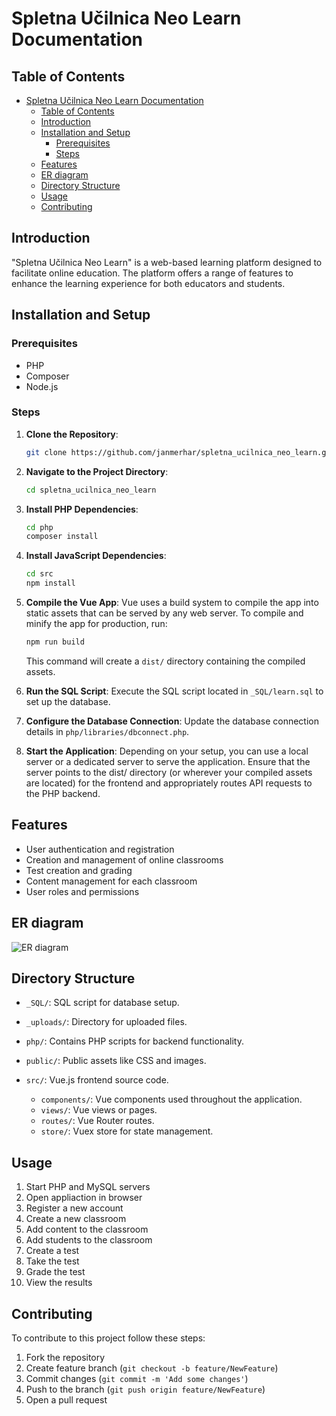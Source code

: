# Spletna Učilnica Neo Learn Documentation

## Table of Contents

- [Spletna Učilnica Neo Learn Documentation](#spletna-učilnica-neo-learn-documentation)
  - [Table of Contents](#table-of-contents)
  - [Introduction](#introduction)
  - [Installation and Setup](#installation-and-setup)
    - [Prerequisites](#prerequisites)
    - [Steps](#steps)
  - [Features](#features)
  - [ER diagram](#er-diagram)
  - [Directory Structure](#directory-structure)
  - [Usage](#usage)
  - [Contributing](#contributing)

## Introduction

"Spletna Učilnica Neo Learn" is a web-based learning platform designed to facilitate online education. The platform offers a range of features to enhance the learning experience for both educators and students.

## Installation and Setup

### Prerequisites

- PHP
- Composer
- Node.js

### Steps

1. **Clone the Repository**:

   ```bash
   git clone https://github.com/janmerhar/spletna_ucilnica_neo_learn.git
   ```

1. **Navigate to the Project Directory**:

   ```bash
   cd spletna_ucilnica_neo_learn
   ```

1. **Install PHP Dependencies**:

   ```bash
   cd php
   composer install
   ```

1. **Install JavaScript Dependencies**:

   ```bash
   cd src
   npm install
   ```

1. **Compile the Vue App**:
   Vue uses a build system to compile the app into static assets that can be served by any web server. To compile and minify the app for production, run:

   ```bash
   npm run build
   ```

   This command will create a `dist/` directory containing the compiled assets.

1. **Run the SQL Script**:
   Execute the SQL script located in `_SQL/learn.sql` to set up the database.

1. **Configure the Database Connection**:
   Update the database connection details in `php/libraries/dbconnect.php`.

1. **Start the Application**:
   Depending on your setup, you can use a local server or a dedicated server to serve the application. Ensure that the server points to the dist/ directory (or wherever your compiled assets are located) for the frontend and appropriately routes API requests to the PHP backend.

## Features

- User authentication and registration
- Creation and management of online classrooms
- Test creation and grading
- Content management for each classroom
- User roles and permissions

## ER diagram

![ER diagram]('./../docs/ERDiagram.png')

## Directory Structure

- `_SQL/`: SQL script for database setup.
- `_uploads/`: Directory for uploaded files.
- `php/`: Contains PHP scripts for backend functionality.
- `public/`: Public assets like CSS and images.

- `src/`: Vue.js frontend source code.
  - `components/`: Vue components used throughout the application.
  - `views/`: Vue views or pages.
  - `routes/`: Vue Router routes.
  - `store/`: Vuex store for state management.

## Usage

1. Start PHP and MySQL servers
2. Open appliaction in browser
3. Register a new account
4. Create a new classroom
5. Add content to the classroom
6. Add students to the classroom
7. Create a test
8. Take the test
9. Grade the test
10. View the results

## Contributing

To contribute to this project follow these steps:

1. Fork the repository
2. Create feature branch (`git checkout -b feature/NewFeature`)
3. Commit changes (`git commit -m 'Add some changes'`)
4. Push to the branch (`git push origin feature/NewFeature`)
5. Open a pull request
